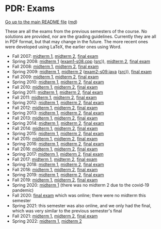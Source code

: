 PDR: Exams
==========

[Go up to the main README file](../readme.html) ([md](../readme.md))

These are all the exams from the previous semesters of the course.  No solutions are provided, nor are the grading guidelines.  Currently they are all in PDF format, but that may change in the future.  The more recent ones were developed using LaTeX, the earlier ones using Word.

- Fall 2007: [midterm 1](exam1-f07.pdf), [midterm 2](exam2-f07.pdf), [final exam](final-f07.pdf)
- Spring 2008: [midterm 1](exam1-s08.pdf) ([exam1-s08.cpp](exam1-s08.cpp.html) ([src](exam1-s08.cpp))), [midterm 2](exam2-s08.pdf), [final exam](final-s08.pdf)
- Fall 2008: [midterm 1](exam1-f08.pdf), [midterm 2](exam2-f08.pdf), [final exam](final-f08.pdf)
- Spring 2009: [midterm 1](exam1-s09.pdf), [midterm 2](exam2-s09.pdf) ([exam2-s09.java](exam2-s09.java.html) ([src](exam2-s09.java))), [final exam](final-s09.pdf)
- Fall 2009: [midterm 1](exam1-f09.pdf), [midterm 2](exam2-f09.pdf), [final exam](final-f09.pdf)
- Spring 2010: [midterm 1](exam1-s10.pdf), [midterm 2](exam2-s10.pdf), [final exam](final-s10.pdf)
- Fall 2010: [midterm 1](exam1-f10.pdf), [midterm 2](exam2-f10.pdf), [final exam](final-f10.pdf)
- Spring 2011: [midterm 1](exam1-s11.pdf), [midterm 2](exam2-s11.pdf), [final exam](final-s11.pdf)
- Fall 2011: [midterm 1](exam1-f11.pdf), [midterm 2](exam2-f11.pdf), [final exam](final-f11.pdf)
- Spring 2012: [midterm 1](exam1-s12.pdf), [midterm 2](exam2-s12.pdf), [final exam](final-s12.pdf)
- Fall 2012: [midterm 1](exam1-f12.pdf), [midterm 2](exam2-f12.pdf), [final exam](final-f12.pdf)
- Spring 2013: [midterm 1](exam1-s13.pdf), [midterm 2](exam2-s13.pdf), [final exam](final-s13.pdf)
- Fall 2013: [midterm 1](exam1-f13.pdf), [midterm 2](exam2-f13.pdf), [final exam](final-f13.pdf)
- Spring 2014: [midterm 1](exam1-s14.pdf), [midterm 2](exam2-s14.pdf), [final exam](final-s14.pdf)
- Fall 2014: [midterm 1](exam1-f14.pdf), [midterm 2](exam2-f14.pdf), [final exam](final-f14.pdf)
- Spring 2015: [midterm 1](exam1-s15.pdf), [midterm 2](exam2-s15.pdf), [final exam](final-s15.pdf)
- Fall 2015: [midterm 1](exam1-f15.pdf), [midterm 2](exam2-f15.pdf), [final exam](final-f15.pdf)
- Spring 2016: [midterm 1](exam1-s16.pdf), [midterm 2](exam2-s16.pdf), [final exam](final-s16.pdf)
- Fall 2016: [midterm 1](exam1-f16.pdf), [midterm 2](exam2-f16.pdf), [final exam](final-f16.pdf)
- Spring 2017: [midterm 1](exam1-s17.pdf), [midterm 2](exam2-s17.pdf), [final exam](final-s17.pdf)
- Fall 2017: [midterm 1](exam1-f17.pdf), [midterm 2](exam2-f17.pdf), [final exam](final-f17.pdf)
- Spring 2018: [midterm 1](exam1-s18.pdf), [midterm 2](exam2-s18.pdf), [final exam](final-s18.pdf)
- Fall 2018: [midterm 1](exam1-f18.pdf), [midterm 2](exam2-f18.pdf), [final exam](final-f18.pdf)
- Spring 2019: [midterm 1](exam1-s19.pdf), [midterm 2](exam2-s19.pdf), [final exam](final-s19.pdf)
- Fall 2019: [midterm 1](exam1-f19.pdf), [midterm 2](exam2-f19.pdf), [final exam](final-f19.pdf)
- Spring 2020: [midterm 1](exam1-s20.pdf) (there was no midterm 2 due to the covid-19 pandemic)
- Fall 2020: [final exam](final-f20.html) which was online; there were no midterm this semester
- Spring 2021: this semester was also online, and we only had the final, which was very similar to the previous semester's final
- Fall 2021: [midterm 1](exam1-f21.pdf), [midterm 2](exam2-f21.pdf), [final exam](final-f21.pdf)
- Spring 2022: [midterm 1](exam1-s22.pdf), [midterm 2](exam2-s22.pdf)
